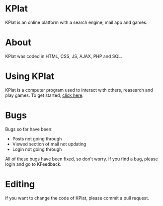 # KPlat
KPlat is an online platform with a search engine, mail app and games.
# About
KPlat was coded in HTML, CSS, JS, AJAX, PHP and SQL.
# Using KPlat
KPlat is a computer program used to interact with others, reasearch and play games. To get started, <a href="http://kplat.x10.mx/KPlat/KPlat.html">click here</a>.
# Bugs
Bugs so far have been: <br><ul><li>Posts not going through</li><li>Viewed section of mail not updating</li><li>Login not going through</li></ul>All of these bugs have been fixed, so don't worry. If you find a bug, please login and go to KFeedback.
# Editing
If you want to change the code of KPlat, please commit a pull request.
